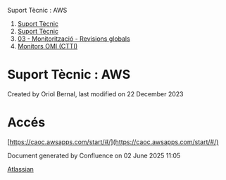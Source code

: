 Suport Tècnic : AWS  

1.  [Suport Tècnic](index.html)
2.  [Suport Tècnic](13893782.html)
3.  [03 - Monitorització - Revisions globals](26313327.html)
4.  [Monitors OMI (CTTI)](26313608.html)

Suport Tècnic : AWS
===================

Created by Oriol Bernal, last modified on 22 December 2023

Accés
=====

[https://caoc.awsapps.com/start/#/](https://caoc.awsapps.com/start/#/)

  

Document generated by Confluence on 02 June 2025 11:05

[Atlassian](http://www.atlassian.com/)